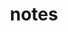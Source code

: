 ---
layout: profiles
permalink: /notes/
title: notes
description: compilation of old, mostly handwritten notes (I am responsible for any errors or omissions)
nav: false
nav_order:

profiles:
  # if you want to include more than one profile, just replicate the following block
  # and create one content file for each profile inside _pages/

  - align: right
    image: syntax.jpg
    content: about_syntax.md
    image_circular: false # crops the image to make it circular

  - align: right
    image: semantics.jpg
    content: about_semantics.md
    image_circular: false # crops the image to make it circular

  - align: right
    image: nativeenglish.jpg
    content: about_nativeenglish.md
    image_circular: false # crops the image to make it circular

  - align: centre
    content: about_miscellaneous.md
    image_circular: false # crops the image to make it circular

---